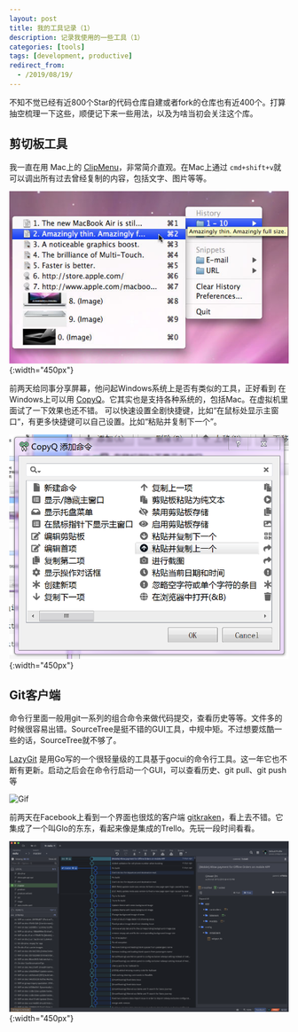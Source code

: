 ```yaml
---
layout: post
title: 我的工具记录（1）
description: 记录我使用的一些工具（1）
categories: [tools]
tags: [development, productive]
redirect_from:
  - /2019/08/19/
---
```


不知不觉已经有近800个Star的代码仓库自建或者fork的仓库也有近400个。打算抽空梳理一下这些，顺便记下来一些用法，以及为啥当初会关注这个库。

## 剪切板工具
我一直在用 Mac上的 [ClipMenu](https://github.com/naotaka/ClipMenu)，非常简介直观。在Mac上通过 ```cmd+shift+v```就可以调出所有过去曾经复制的内容，包括文字、图片等等。

![ClipMenu](/image/2019-08-19/clipmenu.jpg){:width="450px"}

前两天给同事分享屏幕，他问起Windows系统上是否有类似的工具，正好看到
在Windows上可以用 [CopyQ](https://github.com/hluk/CopyQ/)。它其实也是支持各种系统的，包括Mac。在虚拟机里面试了一下效果也还不错。
可以快速设置全剧快捷键，比如“在鼠标处显示主窗口“，有更多快捷键可以自己设置。比如“粘贴并复制下一个”。

![options](/image/2019-08-19/copy-q-options.png){:width="450px"}

## Git客户端

命令行里面一般用git一系列的组合命令来做代码提交，查看历史等等。文件多的时候很容易出错。SourceTree是挺不错的GUI工具，中规中矩。不过想要炫酷一些的话，SourceTree就不够了。

[LazyGit](https://github.com/jesseduffield/lazygit) 是用Go写的一个很轻量级的工具基于gocui的命令行工具。这一年它也不断有更新。启动之后会在命令行启动一个GUI，可以查看历史、git pull、git push等

![Gif](https://github.com/jesseduffield/lazygit/raw/master/docs/resources/lazygit-example.gif)

前两天在Facebook上看到一个界面也很炫的客户端 [gitkraken](https://www.gitkraken.com/)，看上去不错。它集成了一个叫Glo的东东，看起来像是集成的Trello。先玩一段时间看看。

![Gitkraken](/image/2019-08-19/gitkraken.png){:width="450px"}
